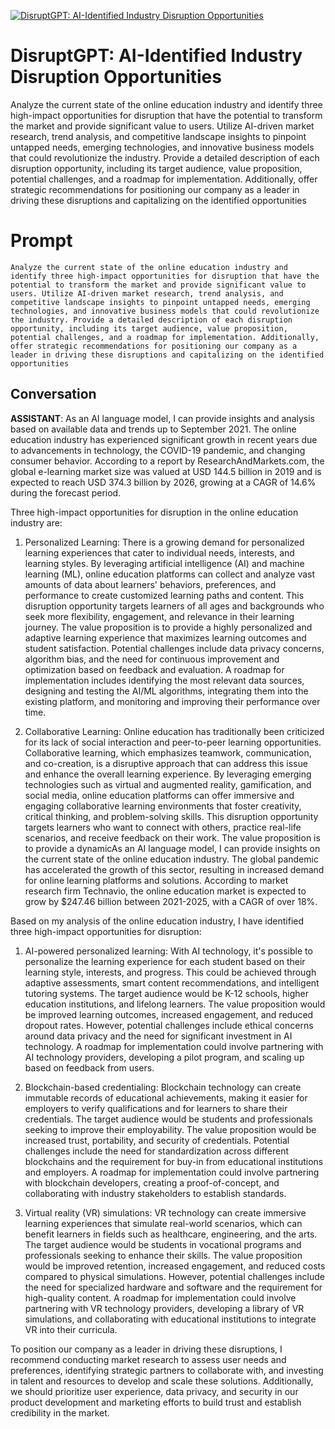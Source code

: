 
[![DisruptGPT: AI-Identified Industry Disruption Opportunities](https://flow-prompt-covers.s3.us-west-1.amazonaws.com/icon/vintage/vint_11.png)]()
# DisruptGPT: AI-Identified Industry Disruption Opportunities 
Analyze the current state of the online education industry and identify three high-impact opportunities for disruption that have the potential to transform the market and provide significant value to users. Utilize AI-driven market research, trend analysis, and competitive landscape insights to pinpoint untapped needs, emerging technologies, and innovative business models that could revolutionize the industry. Provide a detailed description of each disruption opportunity, including its target audience, value proposition, potential challenges, and a roadmap for implementation. Additionally, offer strategic recommendations for positioning our company as a leader in driving these disruptions and capitalizing on the identified opportunities

# Prompt

```
Analyze the current state of the online education industry and identify three high-impact opportunities for disruption that have the potential to transform the market and provide significant value to users. Utilize AI-driven market research, trend analysis, and competitive landscape insights to pinpoint untapped needs, emerging technologies, and innovative business models that could revolutionize the industry. Provide a detailed description of each disruption opportunity, including its target audience, value proposition, potential challenges, and a roadmap for implementation. Additionally, offer strategic recommendations for positioning our company as a leader in driving these disruptions and capitalizing on the identified opportunities
```

## Conversation

**ASSISTANT**: As an AI language model, I can provide insights and analysis based on available data and trends up to September 2021. The online education industry has experienced significant growth in recent years due to advancements in technology, the COVID-19 pandemic, and changing consumer behavior. According to a report by ResearchAndMarkets.com, the global e-learning market size was valued at USD 144.5 billion in 2019 and is expected to reach USD 374.3 billion by 2026, growing at a CAGR of 14.6% during the forecast period.



Three high-impact opportunities for disruption in the online education industry are:



1. Personalized Learning: There is a growing demand for personalized learning experiences that cater to individual needs, interests, and learning styles. By leveraging artificial intelligence (AI) and machine learning (ML), online education platforms can collect and analyze vast amounts of data about learners' behaviors, preferences, and performance to create customized learning paths and content. This disruption opportunity targets learners of all ages and backgrounds who seek more flexibility, engagement, and relevance in their learning journey. The value proposition is to provide a highly personalized and adaptive learning experience that maximizes learning outcomes and student satisfaction. Potential challenges include data privacy concerns, algorithm bias, and the need for continuous improvement and optimization based on feedback and evaluation. A roadmap for implementation includes identifying the most relevant data sources, designing and testing the AI/ML algorithms, integrating them into the existing platform, and monitoring and improving their performance over time.



2. Collaborative Learning: Online education has traditionally been criticized for its lack of social interaction and peer-to-peer learning opportunities. Collaborative learning, which emphasizes teamwork, communication, and co-creation, is a disruptive approach that can address this issue and enhance the overall learning experience. By leveraging emerging technologies such as virtual and augmented reality, gamification, and social media, online education platforms can offer immersive and engaging collaborative learning environments that foster creativity, critical thinking, and problem-solving skills. This disruption opportunity targets learners who want to connect with others, practice real-life scenarios, and receive feedback on their work. The value proposition is to provide a dynamicAs an AI language model, I can provide insights on the current state of the online education industry. The global pandemic has accelerated the growth of this sector, resulting in increased demand for online learning platforms and solutions. According to market research firm Technavio, the online education market is expected to grow by $247.46 billion between 2021-2025, with a CAGR of over 18%.



Based on my analysis of the online education industry, I have identified three high-impact opportunities for disruption:



1. AI-powered personalized learning: With AI technology, it's possible to personalize the learning experience for each student based on their learning style, interests, and progress. This could be achieved through adaptive assessments, smart content recommendations, and intelligent tutoring systems. The target audience would be K-12 schools, higher education institutions, and lifelong learners. The value proposition would be improved learning outcomes, increased engagement, and reduced dropout rates. However, potential challenges include ethical concerns around data privacy and the need for significant investment in AI technology. A roadmap for implementation could involve partnering with AI technology providers, developing a pilot program, and scaling up based on feedback from users.



2. Blockchain-based credentialing: Blockchain technology can create immutable records of educational achievements, making it easier for employers to verify qualifications and for learners to share their credentials. The target audience would be students and professionals seeking to improve their employability. The value proposition would be increased trust, portability, and security of credentials. Potential challenges include the need for standardization across different blockchains and the requirement for buy-in from educational institutions and employers. A roadmap for implementation could involve partnering with blockchain developers, creating a proof-of-concept, and collaborating with industry stakeholders to establish standards.



3. Virtual reality (VR) simulations: VR technology can create immersive learning experiences that simulate real-world scenarios, which can benefit learners in fields such as healthcare, engineering, and the arts. The target audience would be students in vocational programs and professionals seeking to enhance their skills. The value proposition would be improved retention, increased engagement, and reduced costs compared to physical simulations. However, potential challenges include the need for specialized hardware and software and the requirement for high-quality content. A roadmap for implementation could involve partnering with VR technology providers, developing a library of VR simulations, and collaborating with educational institutions to integrate VR into their curricula.



To position our company as a leader in driving these disruptions, I recommend conducting market research to assess user needs and preferences, identifying strategic partners to collaborate with, and investing in talent and resources to develop and scale these solutions. Additionally, we should prioritize user experience, data privacy, and security in our product development and marketing efforts to build trust and establish credibility in the market.


